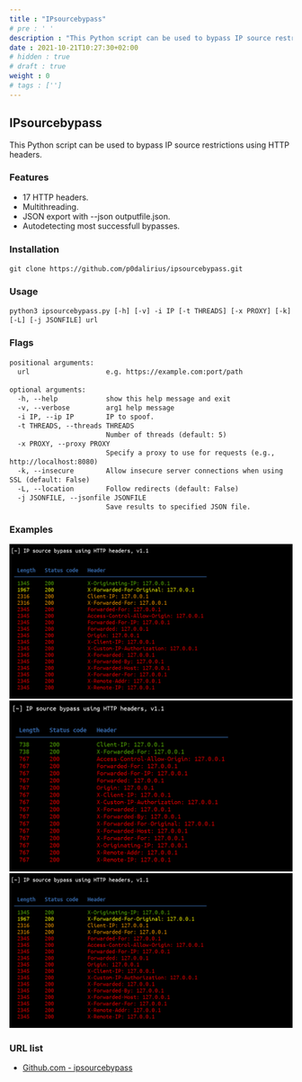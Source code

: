 ```yaml
---
title : "IPsourcebypass"
# pre : ' '
description : "This Python script can be used to bypass IP source restrictions using HTTP headers."
date : 2021-10-21T10:27:30+02:00
# hidden : true
# draft : true
weight : 0
# tags : ['']
---
```


## IPsourcebypass

This Python script can be used to bypass IP source restrictions using HTTP headers.

### Features

* 17 HTTP headers.
* Multithreading.
* JSON export with --json outputfile.json.
* Autodetecting most successfull bypasses.

### Installation

```plain
git clone https://github.com/p0dalirius/ipsourcebypass.git
```

### Usage

```plain
python3 ipsourcebypass.py [-h] [-v] -i IP [-t THREADS] [-x PROXY] [-k] [-L] [-j JSONFILE] url
```

### Flags

```plain
positional arguments:
  url                   e.g. https://example.com:port/path

optional arguments:
  -h, --help            show this help message and exit
  -v, --verbose         arg1 help message
  -i IP, --ip IP        IP to spoof.
  -t THREADS, --threads THREADS
                        Number of threads (default: 5)
  -x PROXY, --proxy PROXY
                        Specify a proxy to use for requests (e.g., http://localhost:8080)
  -k, --insecure        Allow insecure server connections when using SSL (default: False)
  -L, --location        Follow redirects (default: False)
  -j JSONFILE, --jsonfile JSONFILE
                        Save results to specified JSON file.
```

### Examples

![Example](images/example1.png)
![Example](images/example2.png)
![Example](images/example3.png)

### URL list

* [Github.com - ipsourcebypass](https://github.com/p0dalirius/ipsourcebypass)
